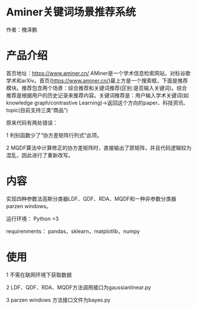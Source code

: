 # Aminer关键词场景推荐系统
作者：槐泽鹏

# 产品介绍
首页地址：https://www.aminer.cn/
AMiner是一个学术信息检索网站，对标谷歌学术和arXiv。首页(https://www.aminer.cn/)最上方是一个搜索框，下面是推荐模块。推荐包含两个场景：综合推荐和关键词推荐(区别:是否输入关键词)。综合推荐是根据用户的历史记录来推荐内容。关键词推荐是：用户输入学术关键词(如knowledge graph/contrastive Learning)→返回这个方向的paper、科技资讯、topic(目前支持三类“商品”)

原来代码有两处错误：

1 判别函数少了“协方差矩阵行列式”此项。

2 MQDF算法中计算修正的协方差矩阵时，直接输出了原矩阵，并且代码逻辑较为混乱，因此进行了重新改写。

# 内容
实现四种参数法高斯分类器LDF、QDF、RDA、MQDF和一种非参数分类器parzen windows。

运行环境： Python >3 

requirenments：
pandas，sklearn，matplotlib，numpy

# 使用
1 不需在联网环境下获取数据

2 LDF、QDF、RDA、MQDF方法调用接口为gaussianlinear.py 
  
3 parzen windows 方法接口文件为bayes.py
